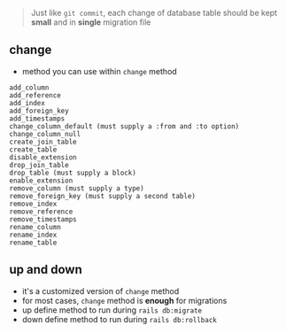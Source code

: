 > Just like `git commit`, each change of database table should be kept **small** and in **single** migration file
## change
- method you can use within `change` method
```
add_column
add_reference
add_index
add_foreign_key
add_timestamps
change_column_default (must supply a :from and :to option)
change_column_null
create_join_table
create_table
disable_extension
drop_join_table
drop_table (must supply a block)
enable_extension
remove_column (must supply a type)
remove_foreign_key (must supply a second table)
remove_index
remove_reference
remove_timestamps
rename_column
rename_index
rename_table
```

## up and down
- it's a customized version of `change` method
- for most cases, `change` method is **enough** for migrations
- up define method to run during `rails db:migrate`
- down define method to run during `rails db:rollback`